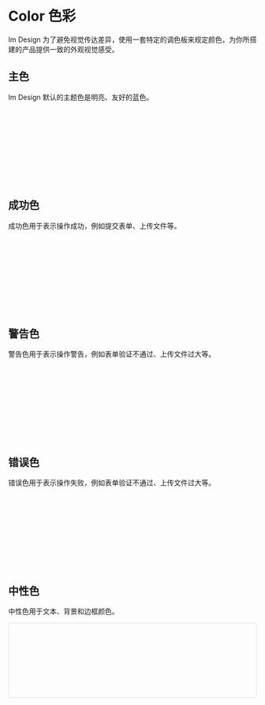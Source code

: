# Color 色彩

Im Design 为了避免视觉传达差异，使用一套特定的调色板来规定颜色，为你所搭建的产品提供一致的外观视觉感受。

## 主色

Im Design 默认的主题色是明亮、友好的蓝色。

<div class="color_wrapper">
  <div class="item_main item" :style="{'--color': 'var(--im-primary-color-7)'}"></div>
  <section class="item_wrapper">
    <div v-for="item in colors" class="item" :style="{'--color': `var(--im-primary-color-${item})`}"></div>
  </section>
</div>

## 成功色

成功色用于表示操作成功，例如提交表单、上传文件等。

<div class="color_wrapper">
  <div class="item_main item" :style="{'--color': 'var(--im-success-color-7)'}"></div>
  <section class="item_wrapper">
    <div v-for="item in colors" class="item" :style="{'--color': `var(--im-success-color-${item})`}"></div>
  </section>
</div>

## 警告色

警告色用于表示操作警告，例如表单验证不通过、上传文件过大等。

<div class="color_wrapper">
  <div class="item_main item" :style="{'--color': 'var(--im-warning-color-7)'}"></div>
  <section class="item_wrapper">
    <div v-for="item in colors" class="item" :style="{'--color': `var(--im-warning-color-${item})`}"></div>
  </section>
</div>

## 错误色

错误色用于表示操作失败，例如表单验证不通过、上传文件过大等。

<div class="color_wrapper">
  <div class="item_main item" :style="{'--color': 'var(--im-error-color-7)'}"></div>
  <section class="item_wrapper">
    <div v-for="item in colors" class="item" :style="{'--color': `var(--im-error-color-${item})`}"></div>
  </section>
</div>

## 中性色

中性色用于文本、背景和边框颜色。

<div class="color_wrapper gray">
  <div class="item_main item" :style="{'--color': 'var(--im-gray-color-10)'}"></div>
  <section class="item_wrapper">
    <div v-for="item in colors2" class="item" :style="{'--color': `var(--im-gray-color-${item})`}"></div>
  </section>
</div>

<style lang="scss">
.color_wrapper {
  border-radius: 4px;
  overflow: hidden;
  margin-bottom: 24px;

  .item {
    flex: 1;
    height: 50px;
    background-color: var(--color);
  }
  .item_main {
    height: 100px;
  }
  .item_wrapper {
    display: flex;
  }
  
}
.gray {
  border: 1px solid rgb(227, 226, 226);
}

</style>

<script setup>
const colors = [10,9,8,6,5,4,3,2,1];
const colors2 = [13,12,11,9,8,7,6,5,4,3,2,1];

</script>
